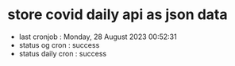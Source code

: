 # store covid daily api as json data

- last cronjob : Monday, 28 August 2023 00:52:31
- status og cron : success
- status daily cron : success
      
      